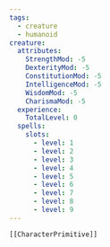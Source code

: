 ```yaml
---
tags:
  - creature
  - humanoid
creature:
  attributes:
    StrengthMod: -5
    DexterityMod: -5
    ConstitutionMod: -5
    IntelligenceMod: -5
    WisdomMod: -5
    CharismaMod: -5
  experience:
    TotalLevel: 0
  spells:
    slots:
      - level: 1
      - level: 2
      - level: 3
      - level: 4
      - level: 5
      - level: 6
      - level: 7
      - level: 8
      - level: 9
---
```

```meta-bind-embed
[[CharacterPrimitive]]
```